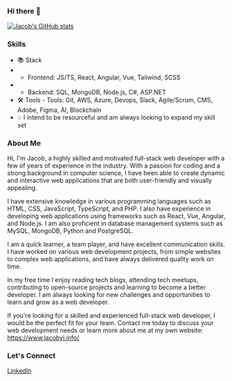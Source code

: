 ### Hi there 👋

<!--
**Yi-Jacob/yi-jacob** is a ✨ _special_ ✨ repository because its `README.md` (this file) appears on your GitHub profile.

Here are some ideas to get you started:

- 🔭 I’m currently working on ...
- 🌱 I’m currently learning ...
- 👯 I’m looking to collaborate on ...
- 🤔 I’m looking for help with ...
- 💬 Ask me about ...
- 📫 How to reach me: ...
- 😄 Pronouns: ...
- ⚡ Fun fact: ...
-->

[![Jacob's GitHub stats](https://github-readme-stats.vercel.app/api?username=yi-Jacob)](https://github.com/anuraghazra/github-readme-stats)

### Skills

- 📚 Stack
- - Frontend: JS/TS, React, Angular, Vue, Tailwind, SCSS
- - Backend: SQL, MongoDB, Node.js, C#, ASP.NET
- 🛠️ Tools - Tools: Git, AWS, Azure, Devops, Slack, Agile/Scrum, CMS, Adobe, Figma, AI, Blockchain
- 💡 I intend to be resourceful and am always looking to expand my skill set

### About Me

Hi, I'm Jacob, a highly skilled and motivated full-stack web developer with a few of years of experience in the industry. With a passion for coding and a strong background in computer science, I have been able to create dynamic and interactive web applications that are both user-friendly and visually appealing.

I have extensive knowledge in various programming languages such as HTML, CSS, JavaScript, TypeScript, and PHP. I also have experience in developing web applications using frameworks such as React, Vue, Angular, and Node.js. I am also proficient in database management systems such as MySQL, MongoDB, Python and PostgreSQL.

I am a quick learner, a team player, and have excellent communication skills. I have worked on various web development projects, from simple websites to complex web applications, and have always delivered quality work on time.

In my free time I enjoy reading tech blogs, attending tech meetups, contributing to open-source projects and learning to become a better developer. I am always looking for new challenges and opportunities to learn and grow as a web developer.

If you're looking for a skilled and experienced full-stack web developer, I would be the perfect fit for your team. Contact me today to discuss your web development needs or learn more about me at my own website: https://www.jacobyi.info/

### Let's Connect

[LinkedIn](https://www.linkedin.com/in/yi-jacob/)
